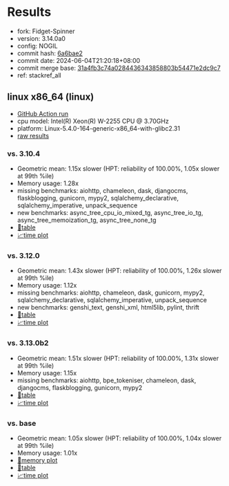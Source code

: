 # Results

- fork: Fidget-Spinner
- version: 3.14.0a0
- config: NOGIL
- commit hash: [6a6bae2](https://github.com/Fidget%2dSpinner/cpython/commit/6a6bae2)
- commit date: 2024-06-04T21:20:18+08:00
- commit merge base: [31a4fb3c74a0284436343858803b54471e2dc9c7](https://github.com/Fidget%2dSpinner/cpython/commit/31a4fb3c74a0284436343858803b54471e2dc9c7)
- ref: stackref_all

## linux x86_64 (linux)

- [GitHub Action run](https://github.com/faster-cpython/benchmarking/actions/runs/9380328408)
- cpu model: Intel(R) Xeon(R) W-2255 CPU @ 3.70GHz
- platform: Linux-5.4.0-164-generic-x86_64-with-glibc2.31
- [raw results](bm-20240604-linux-x86_64-Fidget%252dSpinner-stackref_all-3.14.0a0-6a6bae2.json)

### vs. 3.10.4

- Geometric mean: 1.15x slower (HPT: reliability of 100.00%, 1.05x slower at 99th %ile)
- Memory usage: 1.28x
- missing benchmarks: aiohttp, chameleon, dask, djangocms, flaskblogging, gunicorn, mypy2, sqlalchemy_declarative, sqlalchemy_imperative, unpack_sequence
- new benchmarks: async_tree_cpu_io_mixed_tg, async_tree_io_tg, async_tree_memoization_tg, async_tree_none_tg
- [📄table](bm-20240604-linux-x86_64-Fidget%252dSpinner-stackref_all-3.14.0a0-6a6bae2-vs-3.10.4.md)
- [📈time plot](bm-20240604-linux-x86_64-Fidget%252dSpinner-stackref_all-3.14.0a0-6a6bae2-vs-3.10.4.svg)

### vs. 3.12.0

- Geometric mean: 1.43x slower (HPT: reliability of 100.00%, 1.26x slower at 99th %ile)
- Memory usage: 1.12x
- missing benchmarks: aiohttp, chameleon, dask, gunicorn, mypy2, sqlalchemy_declarative, sqlalchemy_imperative, unpack_sequence
- new benchmarks: genshi_text, genshi_xml, html5lib, pylint, thrift
- [📄table](bm-20240604-linux-x86_64-Fidget%252dSpinner-stackref_all-3.14.0a0-6a6bae2-vs-3.12.0.md)
- [📈time plot](bm-20240604-linux-x86_64-Fidget%252dSpinner-stackref_all-3.14.0a0-6a6bae2-vs-3.12.0.svg)

### vs. 3.13.0b2

- Geometric mean: 1.51x slower (HPT: reliability of 100.00%, 1.31x slower at 99th %ile)
- Memory usage: 1.15x
- missing benchmarks: aiohttp, bpe_tokeniser, chameleon, dask, djangocms, flaskblogging, gunicorn, mypy2
- [📄table](bm-20240604-linux-x86_64-Fidget%252dSpinner-stackref_all-3.14.0a0-6a6bae2-vs-3.13.0b2.md)
- [📈time plot](bm-20240604-linux-x86_64-Fidget%252dSpinner-stackref_all-3.14.0a0-6a6bae2-vs-3.13.0b2.svg)

### vs. base

- Geometric mean: 1.05x slower (HPT: reliability of 100.00%, 1.04x slower at 99th %ile)
- Memory usage: 1.01x
- [🧠memory plot](bm-20240604-linux-x86_64-Fidget%252dSpinner-stackref_all-3.14.0a0-6a6bae2-vs-base-mem.svg)
- [📄table](bm-20240604-linux-x86_64-Fidget%252dSpinner-stackref_all-3.14.0a0-6a6bae2-vs-base.md)
- [📈time plot](bm-20240604-linux-x86_64-Fidget%252dSpinner-stackref_all-3.14.0a0-6a6bae2-vs-base.svg)

